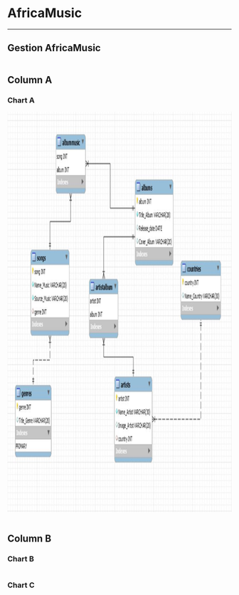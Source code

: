 # AfricaMusic

---
 Gestion AfricaMusic
---
```{r setup, include=FALSE}

```
Column A
--------------------------------------------------
### Chart A
<img src="MCD.JPG" witdth="900" height="900"></img>
```{r}
```
Column B
--------------------------------------------------
### Chart B
```{r}
```
### Chart C
```{r}
```

